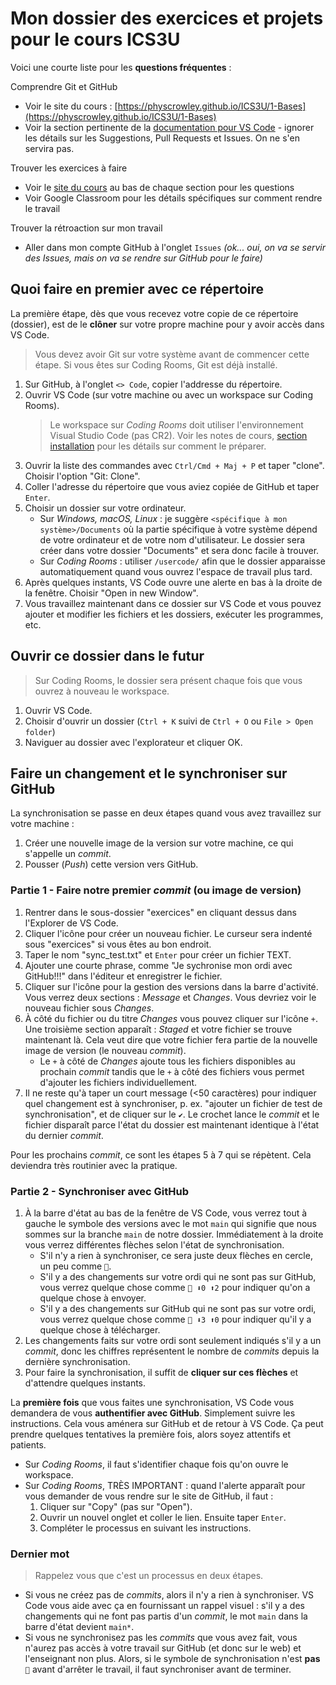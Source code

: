 # Mon dossier des exercices et projets pour le cours ICS3U

Voici une courte liste pour les **questions fréquentes** :

Comprendre Git et GitHub

* Voir le site du cours : [https://physcrowley.github.io/ICS3U/1-Bases](https://physcrowley.github.io/ICS3U/1-Bases)
* Voir la section pertinente de la [documentation pour VS Code](https://code.visualstudio.com/docs/editor/github#_setting-up-a-repository) - ignorer les détails sur les Suggestions, Pull Requests et Issues. On ne s'en servira pas.

Trouver les exercices à faire

* Voir le [site du cours](https://physcrowley.github.io/ICS3U) au bas de chaque section pour les questions
* Voir Google Classroom pour les détails spécifiques sur comment rendre le travail

Trouver la rétroaction sur mon travail

* Aller dans mon compte GitHub à l'onglet `Issues` *(ok... oui, on va se servir des Issues, mais on va se rendre sur GitHub pour le faire)*

## Quoi faire en premier avec ce répertoire

La première étape, dès que vous recevez votre copie de ce répertoire (dossier), est de le **clôner** sur votre propre machine pour y avoir accès dans VS Code.

> Vous devez avoir Git sur votre système avant de commencer cette étape. Si vous êtes sur Coding Rooms, Git est déjà installé.

1. Sur GitHub, à l'onglet `<> Code`, copier l'addresse du répertoire.
2. Ouvrir VS Code (sur votre machine ou avec un workspace sur Coding Rooms).
    > Le workspace sur *Coding Rooms* doit utiliser l'environnement Visual Studio Code (pas CR2). Voir les notes de cours, [section installation]([https://physcrowley.github.io/ICS3U/1-Bases]) pour les détails sur comment le préparer.
4. Ouvrir la liste des commandes avec `Ctrl/Cmd + Maj + P` et taper "clone". Choisir l'option "Git: Clone".
5. Coller l'adresse du répertoire que vous aviez copiée de GitHub et taper `Enter`.
6. Choisir un dossier sur votre ordinateur.
     * Sur *Windows, macOS, Linux* : je suggère `<spécifique à mon système>/Documents` où la partie spécifique à votre système dépend de votre ordinateur et de votre nom d'utilisateur. Le dossier sera créer dans votre dossier "Documents" et sera donc facile à trouver.
     * Sur *Coding Rooms* : utiliser `/usercode/` afin que le dossier apparaisse automatiquement quand vous ouvrez l'espace de travail plus tard.
7. Après quelques instants, VS Code ouvre une alerte en bas à la droite de la fenêtre. Choisir "Open in new Window".
8. Vous travaillez maintenant dans ce dossier sur VS Code et vous pouvez ajouter et modifier les fichiers et les dossiers, exécuter les programmes, etc.

## Ouvrir ce dossier dans le futur

> Sur Coding Rooms, le dossier sera présent chaque fois que vous ouvrez à nouveau le workspace.

1. Ouvrir VS Code.
2. Choisir d'ouvrir un dossier (`Ctrl + K` suivi de `Ctrl + O` ou `File > Open folder`)
3. Naviguer au dossier avec l'explorateur et cliquer OK.

## Faire un changement et le synchroniser sur GitHub

La synchronisation se passe en deux étapes quand vous avez travaillez sur votre machine :

1. Créer une nouvelle image de la version sur votre machine, ce qui s'appelle un *commit*.
2. Pousser (*Push*) cette version vers GitHub.

### Partie 1 - Faire notre premier *commit* (ou image de version)

1. Rentrer dans le sous-dossier "exercices" en cliquant dessus dans l'Explorer de VS Code.
2. Cliquer l'icône pour créer un nouveau fichier. Le curseur sera indenté sous "exercices" si vous êtes au bon endroit.
3. Taper le nom "sync_test.txt" et `Enter` pour créer un fichier TEXT.
4. Ajouter une courte phrase, comme "Je sychronise mon ordi avec GitHub!!!" dans l'éditeur et enregistrer le fichier.
5. Cliquer sur l'icône pour la gestion des versions dans la barre d'activité. Vous verrez deux sections : *Message* et *Changes*. Vous devriez voir le nouveau fichier sous *Changes*.
6. À côté du fichier ou du titre *Changes* vous pouvez cliquer sur l'icône `+`. Une troisième section apparaît : *Staged* et votre fichier se trouve maintenant là. Cela veut dire que votre fichier fera partie de la nouvelle image de version (le nouveau *commit*).
    * Le `+` à côté de *Changes* ajoute tous les fichiers disponibles au prochain *commit* tandis que le `+` à côté des fichiers vous permet d'ajouter les fichiers individuellement.
7. Il ne reste qu'à taper un court message (<50 caractères) pour indiquer quel changement est à synchroniser, p. ex. "ajouter un fichier de test de synchronisation", et de cliquer sur le `✔`. Le crochet lance le *commit* et le fichier disparaît parce l'état du dossier est maintenant identique à l'état du dernier *commit*.

Pour les prochains *commit*, ce sont les étapes 5 à 7 qui se répètent. Cela deviendra très routinier avec la pratique.

### Partie 2 - Synchroniser avec GitHub

1. À la barre d'état au bas de la fenêtre de VS Code, vous verrez tout à gauche le symbole des versions avec le mot `main` qui signifie que nous sommes sur la branche `main` de notre dossier. Immédiatement à la droite vous verrez différentes flèches selon l'état de synchronisation.
    * S'il n'y a rien à synchroniser, ce sera juste deux flèches en cercle, un peu comme `🔄`.
    * S'il y a des changements sur votre ordi qui ne sont pas sur GitHub, vous verrez quelque chose comme `🔄 ⬇0 ⬆2` pour indiquer qu'on a quelque chose à envoyer.
    * S'il y a des changements sur GitHub qui ne sont pas sur votre ordi, vous verrez quelque chose comme `🔄 ⬇3 ⬆0` pour indiquer qu'il y a quelque chose à télécharger.
2. Les changements faits sur votre ordi sont seulement indiqués s'il y a un *commit*, donc les chiffres représentent le nombre de *commits* depuis la dernière synchronisation.
3. Pour faire la synchronisation, il suffit de **cliquer sur ces flèches** et d'attendre quelques instants.

La **première fois** que vous faites une synchronisation, VS Code vous demandera de vous **authentifier avec GitHub**. Simplement suivre les instructions. Cela vous aménera sur GitHub et de retour à VS Code. Ça peut prendre quelques tentatives la première fois, alors soyez attentifs et patients.

* Sur *Coding Rooms*, il faut s'identifier chaque fois qu'on ouvre le workspace.
* Sur *Coding Rooms*, TRÈS IMPORTANT : quand l'alerte apparaît pour vous demander de vous rendre sur le site de GitHub, il faut :
    1. Cliquer sur "Copy" (pas sur "Open").
    2. Ouvrir un nouvel onglet et coller le lien. Ensuite taper `Enter`.
    3. Compléter le processus en suivant les instructions.

### Dernier mot 

> Rappelez vous que c'est un processus en deux étapes.

*  Si vous ne créez pas de *commits*, alors il n'y a rien à synchroniser. VS Code vous aide avec ça en fournissant un rappel visuel : s'il y a des changements qui ne font pas partis d'un *commit*, le mot `main` dans la barre d'état devient `main*`.
* Si vous ne synchronisez pas les *commits* que vous avez fait, vous n'aurez pas accès à votre travail sur GitHub (et donc sur le web) et l'enseignant non plus. Alors, si le symbole de synchronisation n'est **pas** `🔄` avant d'arrêter le travail, il faut synchroniser avant de terminer.